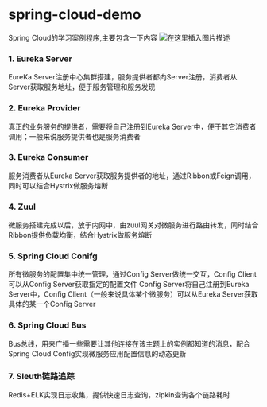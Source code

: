 # spring-cloud-demo
Spring Cloud的学习案例程序,主要包含一下内容
![在这里插入图片描述](https://img-blog.csdnimg.cn/20200406160359812.jpg?x-oss-process=image/watermark,type_ZmFuZ3poZW5naGVpdGk,shadow_10,text_aHR0cHM6Ly9ibG9nLmNzZG4ubmV0L3dyb25neWFv,size_16,color_FFFFFF,t_70#pic_center)

### 1. Eureka Server
EureKa Server注册中心集群搭建，服务提供者都向Server注册，消费者从Server获取服务地址，便于服务管理和服务发现

### 2. Eureka Provider
真正的业务服务的提供者，需要将自己注册到Eureka Server中，便于其它消费者调用；一般来说服务提供者也是服务消费者

### 3. Eureka Consumer
服务消费者从Eureka Server获取服务提供者的地址，通过Ribbon或Feign调用，同时可以结合Hystrix做服务熔断

### 4. Zuul
微服务搭建完成以后，放于内网中，由zuul网关对微服务进行路由转发，同时结合Ribbon提供负载均衡，结合Hystrix做服务熔断

### 5. Spring Cloud Conifg
所有微服务的配置集中统一管理，通过Config Server做统一交互，Config Client可以从Config Server获取指定的配置文件
Config Server将自己注册到Eureka Server中，Config Client（一般来说具体某个微服务）可以从Eureka Server获取具体的某一个Config Server

### 6. Spring Cloud Bus
Bus总线，用来广播一些需要让其他连接在该主题上的实例都知道的消息，配合Spring Cloud Config实现微服务应用配置信息的动态更新

### 7. Sleuth链路追踪
Redis+ELK实现日志收集，提供快速日志查询，zipkin查询各个链路耗时
